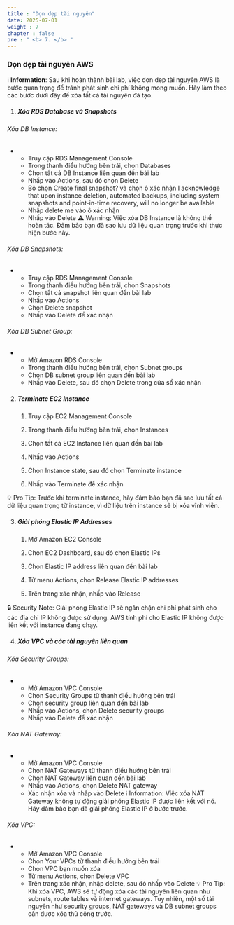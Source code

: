 ```yaml
---
title : "Dọn dẹp tài nguyên"
date: 2025-07-01
weight : 7
chapter : false
pre : " <b> 7. </b> "
---
```


### Dọn dẹp tài nguyên AWS
ℹ️ **Information**: Sau khi hoàn thành bài lab, việc dọn dẹp tài nguyên AWS là bước quan trọng để tránh phát sinh chi phí không mong muốn. Hãy làm theo các bước dưới đây để xóa tất cả tài nguyên đã tạo.

1. ##### Xóa RDS Database và Snapshots
###### Xóa DB Instance:
- 
    - Truy cập RDS Management Console
    - Trong thanh điều hướng bên trái, chọn Databases
    - Chọn tất cả DB Instance liên quan đến bài lab
    - Nhấp vào Actions, sau đó chọn Delete
    - Bỏ chọn Create final snapshot? và chọn ô xác nhận I acknowledge that upon instance deletion, automated backups, including system snapshots and point-in-time recovery, will no longer be available
    - Nhập delete me vào ô xác nhận
    - Nhấp vào Delete
⚠️ Warning: Việc xóa DB Instance là không thể hoàn tác. Đảm bảo bạn đã sao lưu dữ liệu quan trọng trước khi thực hiện bước này.

###### Xóa DB Snapshots:
- 
    - Truy cập RDS Management Console
    - Trong thanh điều hướng bên trái, chọn Snapshots
    - Chọn tất cả snapshot liên quan đến bài lab
    - Nhấp vào Actions
    - Chọn Delete snapshot
    - Nhấp vào Delete để xác nhận
###### Xóa DB Subnet Group:
- 
    - Mở Amazon RDS Console
    - Trong thanh điều hướng bên trái, chọn Subnet groups
    - Chọn DB subnet group liên quan đến bài lab
    - Nhấp vào Delete, sau đó chọn Delete trong cửa sổ xác nhận
2. ##### Terminate EC2 Instance
    1. Truy cập EC2 Management Console

    2. Trong thanh điều hướng bên trái, chọn Instances

    3. Chọn tất cả EC2 Instance liên quan đến bài lab

    4. Nhấp vào Actions

    5. Chọn Instance state, sau đó chọn Terminate instance

    6. Nhấp vào Terminate để xác nhận

💡 Pro Tip: Trước khi terminate instance, hãy đảm bảo bạn đã sao lưu tất cả dữ liệu quan trọng từ instance, vì dữ liệu trên instance sẽ bị xóa vĩnh viễn.

3. ##### Giải phóng Elastic IP Addresses
    1. Mở Amazon EC2 Console

    2. Chọn EC2 Dashboard, sau đó chọn Elastic IPs

    3. Chọn Elastic IP address liên quan đến bài lab

    4. Từ menu Actions, chọn Release Elastic IP addresses

    5. Trên trang xác nhận, nhấp vào Release

🔒 Security Note: Giải phóng Elastic IP sẽ ngăn chặn chi phí phát sinh cho các địa chỉ IP không được sử dụng. AWS tính phí cho Elastic IP không được liên kết với instance đang chạy.

4. ##### Xóa VPC và các tài nguyên liên quan
###### Xóa Security Groups:
- 
    - Mở Amazon VPC Console
    - Chọn Security Groups từ thanh điều hướng bên trái
    - Chọn security group liên quan đến bài lab
    - Nhấp vào Actions, chọn Delete security groups
    - Nhấp vào Delete để xác nhận
###### Xóa NAT Gateway:
- 
    - Mở Amazon VPC Console
    - Chọn NAT Gateways từ thanh điều hướng bên trái
    - Chọn NAT Gateway liên quan đến bài lab
    - Nhấp vào Actions, chọn Delete NAT gateway
    - Xác nhận xóa và nhấp vào Delete
ℹ️ Information: Việc xóa NAT Gateway không tự động giải phóng Elastic IP được liên kết với nó. Hãy đảm bảo bạn đã giải phóng Elastic IP ở bước trước.

###### Xóa VPC:
- 
    - Mở Amazon VPC Console
    - Chọn Your VPCs từ thanh điều hướng bên trái
    - Chọn VPC bạn muốn xóa
    - Từ menu Actions, chọn Delete VPC
    - Trên trang xác nhận, nhập delete, sau đó nhấp vào Delete
💡 Pro Tip: Khi xóa VPC, AWS sẽ tự động xóa các tài nguyên liên quan như subnets, route tables và internet gateways. Tuy nhiên, một số tài nguyên như security groups, NAT gateways và DB subnet groups cần được xóa thủ công trước.